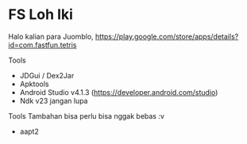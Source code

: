 # FS Loh Iki

Halo kalian para Juomblo,
https://play.google.com/store/apps/details?id=com.fastfun.tetris

Tools
- JDGui / Dex2Jar
- Apktools
- Android Studio v4.1.3 (https://developer.android.com/studio)
- Ndk v23 jangan lupa

Tools Tambahan bisa perlu bisa nggak bebas :v
- aapt2
